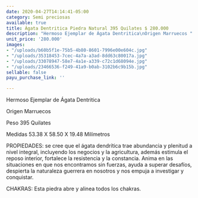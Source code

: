 ```yaml
---
date: 2020-04-27T14:14:41-05:00
category: Semi preciosas
available: true
title: Ágata Dentritica Piedra Natural 395 Quilates $ 280.000
description: "Hermoso Ejemplar de Ágata Dentritica\nOrigen Marruecos "
unit_price: '280.000'
images:
- "/uploads/b60b5f1e-75b5-4b80-8601-7996e00e604c.jpg"
- "/uploads/35318453-7cec-4a7a-a3ad-8dd63c80017a.jpg"
- "/uploads/33078947-58e7-4a1e-a339-c72c1d68094e.jpg"
- "/uploads/23466536-f249-41a9-b0ab-3102b6c9b15b.jpg"
sellable: false
payu_purchase_link: ''

---
```

Hermoso Ejemplar de Ágata Dentritica

Origen Marruecos 

Peso 395 Quilates

Medidas 53.38 X 58.50 X 19.48 Milímetros

PROPIEDADES: se cree que el ágata dendrítica trae abundancia y plenitud a nivel integral, incluyendo los negocios y la agricultura, además estimula el reposo interior, fortalece la resistencia y la constancia. Anima en las situaciones en que nos encontramos sin fuerzas, ayuda a superar desafíos, despierta la naturaleza guerrera en nosotros y nos empuja a investigar y conquistar.

CHAKRAS: Esta piedra abre y alinea todos los chakras.